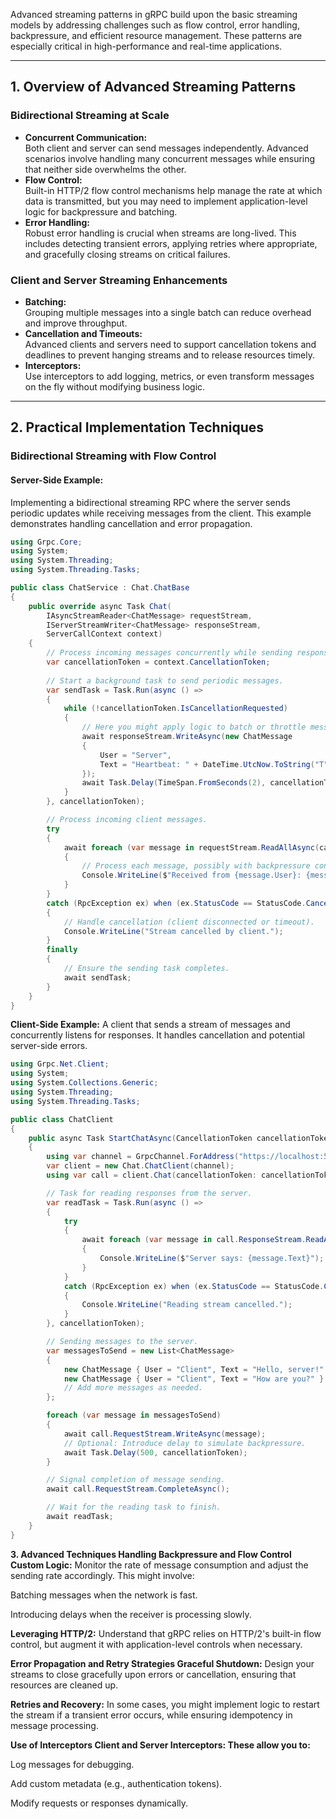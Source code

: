 Advanced streaming patterns in gRPC build upon the basic streaming models by addressing challenges such as flow control, error handling, backpressure, and efficient resource management. These patterns are especially critical in high-performance and real-time applications.

---

## 1. Overview of Advanced Streaming Patterns

### **Bidirectional Streaming at Scale**
- **Concurrent Communication:**  
  Both client and server can send messages independently. Advanced scenarios involve handling many concurrent messages while ensuring that neither side overwhelms the other.
- **Flow Control:**  
  Built-in HTTP/2 flow control mechanisms help manage the rate at which data is transmitted, but you may need to implement application-level logic for backpressure and batching.
- **Error Handling:**  
  Robust error handling is crucial when streams are long-lived. This includes detecting transient errors, applying retries where appropriate, and gracefully closing streams on critical failures.

### **Client and Server Streaming Enhancements**
- **Batching:**  
  Grouping multiple messages into a single batch can reduce overhead and improve throughput.
- **Cancellation and Timeouts:**  
  Advanced clients and servers need to support cancellation tokens and deadlines to prevent hanging streams and to release resources timely.
- **Interceptors:**  
  Use interceptors to add logging, metrics, or even transform messages on the fly without modifying business logic.

---

## 2. Practical Implementation Techniques

### **Bidirectional Streaming with Flow Control**

#### **Server-Side Example:**
Implementing a bidirectional streaming RPC where the server sends periodic updates while receiving messages from the client. This example demonstrates handling cancellation and error propagation.

```csharp
using Grpc.Core;
using System;
using System.Threading;
using System.Threading.Tasks;

public class ChatService : Chat.ChatBase
{
    public override async Task Chat(
        IAsyncStreamReader<ChatMessage> requestStream,
        IServerStreamWriter<ChatMessage> responseStream,
        ServerCallContext context)
    {
        // Process incoming messages concurrently while sending responses.
        var cancellationToken = context.CancellationToken;
        
        // Start a background task to send periodic messages.
        var sendTask = Task.Run(async () =>
        {
            while (!cancellationToken.IsCancellationRequested)
            {
                // Here you might apply logic to batch or throttle messages.
                await responseStream.WriteAsync(new ChatMessage
                {
                    User = "Server",
                    Text = "Heartbeat: " + DateTime.UtcNow.ToString("T")
                });
                await Task.Delay(TimeSpan.FromSeconds(2), cancellationToken);
            }
        }, cancellationToken);

        // Process incoming client messages.
        try
        {
            await foreach (var message in requestStream.ReadAllAsync(cancellationToken))
            {
                // Process each message, possibly with backpressure control.
                Console.WriteLine($"Received from {message.User}: {message.Text}");
            }
        }
        catch (RpcException ex) when (ex.StatusCode == StatusCode.Cancelled)
        {
            // Handle cancellation (client disconnected or timeout).
            Console.WriteLine("Stream cancelled by client.");
        }
        finally
        {
            // Ensure the sending task completes.
            await sendTask;
        }
    }
}
```

**Client-Side Example:**
A client that sends a stream of messages and concurrently listens for responses. It handles cancellation and potential server-side errors.

```csharp
using Grpc.Net.Client;
using System;
using System.Collections.Generic;
using System.Threading;
using System.Threading.Tasks;

public class ChatClient
{
    public async Task StartChatAsync(CancellationToken cancellationToken)
    {
        using var channel = GrpcChannel.ForAddress("https://localhost:5001");
        var client = new Chat.ChatClient(channel);
        using var call = client.Chat(cancellationToken: cancellationToken);

        // Task for reading responses from the server.
        var readTask = Task.Run(async () =>
        {
            try
            {
                await foreach (var message in call.ResponseStream.ReadAllAsync(cancellationToken))
                {
                    Console.WriteLine($"Server says: {message.Text}");
                }
            }
            catch (RpcException ex) when (ex.StatusCode == StatusCode.Cancelled)
            {
                Console.WriteLine("Reading stream cancelled.");
            }
        }, cancellationToken);

        // Sending messages to the server.
        var messagesToSend = new List<ChatMessage>
        {
            new ChatMessage { User = "Client", Text = "Hello, server!" },
            new ChatMessage { User = "Client", Text = "How are you?" }
            // Add more messages as needed.
        };

        foreach (var message in messagesToSend)
        {
            await call.RequestStream.WriteAsync(message);
            // Optional: Introduce delay to simulate backpressure.
            await Task.Delay(500, cancellationToken);
        }

        // Signal completion of message sending.
        await call.RequestStream.CompleteAsync();

        // Wait for the reading task to finish.
        await readTask;
    }
}
```

**3. Advanced Techniques
Handling Backpressure and Flow Control**
**Custom Logic:**
Monitor the rate of message consumption and adjust the sending rate accordingly. This might involve:

Batching messages when the network is fast.

Introducing delays when the receiver is processing slowly.

**Leveraging HTTP/2:**
Understand that gRPC relies on HTTP/2's built-in flow control, but augment it with application-level controls when necessary.

**Error Propagation and Retry Strategies
Graceful Shutdown:**
Design your streams to close gracefully upon errors or cancellation, ensuring that resources are cleaned up.

**Retries and Recovery:**
In some cases, you might implement logic to restart the stream if a transient error occurs, while ensuring idempotency in message processing.

**Use of Interceptors
Client and Server Interceptors:
These allow you to:**

Log messages for debugging.

Add custom metadata (e.g., authentication tokens).

Modify requests or responses dynamically.